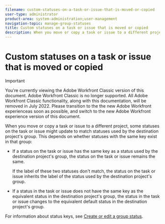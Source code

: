 ```yaml
---
filename: custom-statuses-on-a-task-or-issue-that-is-moved-or-copied
user-type: administrator
product-area: system-administration;user-management
navigation-topic: manage-group-statuses
title: Custom statuses on a task or issue that is moved or copied
description: When you move or copy a task or issue to a different project, some statuses on the task or issue might update to match statuses used by the destination project's group. This depends on whether statuses with the same key exist in that group - EDIT ME.
---
```


# Custom statuses on a task or issue that is moved or copied

>[!IMPORTANT]
>
>You're currently viewing the Adobe Workfront Classic version of this document. Adobe Workfront Classic is no longer supported. All Adobe Workfront Classic functionality, along with this documentation, will be removed in July 2022. Please transition to the the new Adobe Workfront experienceas soon as possible, and switch to the new Adobe Workfront experience version of this document.

When you move or copy a task or issue to a different project, some statuses on the task or issue might update to match statuses used by the destination project's group. This depends on whether statuses with the same key exist in that group:

* If a status on the task or issue has the same key as a status used by the destination project's group, the status on the task or issue remains the same.

  If the label of these two statuses don't match, the status on the task or issue inherits the label of the status used by the destination project's group.

* If a status in the task or issue does not have the same key as the equivalent status in the destination project's group, the status in the task or issue changes to the equivalent default status in the destination project's group.

For information about status keys, see [Create or edit a group status](../../../administration-and-setup/manage-groups/manage-group-statuses/create-or-edit-a-group-status.md).

